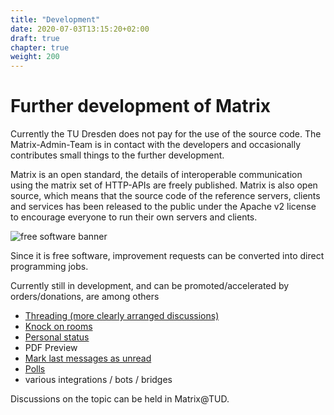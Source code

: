 ```yaml
---
title: "Development"
date: 2020-07-03T13:15:20+02:00
draft: true
chapter: true
weight: 200
---
```


# Further development of Matrix

Currently the TU Dresden does not pay for the use of the source code. The Matrix-Admin-Team is in contact with the developers and occasionally contributes small things to the further development. 

Matrix is an open standard, the details of interoperable communication using the matrix set of HTTP-APIs are freely published. Matrix is also open source, which means that the source code of the reference servers, clients and services has been released to the public under the Apache v2 license to encourage everyone to run their own servers and clients.

![free software banner](/images/free-software-likes-you-and-your-freedom.webp)

Since it is free software, improvement requests can be converted into direct programming jobs.

Currently still in development, and can be promoted/accelerated by orders/donations, are among others


* [Threading (more clearly arranged discussions)](https://github.com/vector-im/roadmap/issues/34)
* [Knock on rooms](https://github.com/vector-im/roadmap/issues/31)
* [Personal status](https://github.com/vector-im/roadmap/issues/22)
* PDF Preview
* [Mark last messages as unread](https://github.com/vector-im/roadmap/issues/34)
* [Polls](https://github.com/vector-im/roadmap/issues/29)
* various integrations / bots / bridges

Discussions on the topic can be held in Matrix@TUD.


